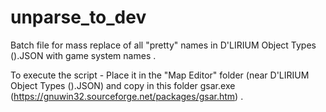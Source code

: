 # unparse_to_dev
Batch file for mass replace of all "pretty" names in D'LIRIUM Object Types ().JSON with game system names .

To execute the script -
Place it in the "Map Editor" folder (near D'LIRIUM Object Types ().JSON) and copy in this folder gsar.exe (https://gnuwin32.sourceforge.net/packages/gsar.htm) .

